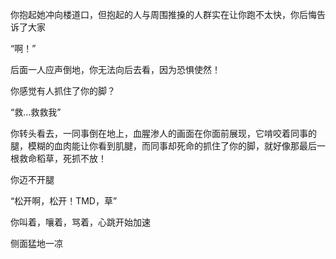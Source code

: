 你抱起她冲向楼道口，但抱起的人与周围推搡的人群实在让你跑不太快，你后悔告诉了大家

“啊！”

后面一人应声倒地，你无法向后去看，因为恐惧使然！

你感觉有人抓住了你的脚？

“救...救救我”

你转头看去，一同事倒在地上，血腥渗人的画面在你面前展现，它啃咬着同事的腿，模糊的血肉能让你看到肌腱，而同事却死命的抓住了你的脚，就好像那最后一根救命稻草，死抓不放！

你迈不开腿

“松开啊，松开！TMD，草”

你叫着，嚷着，骂着，心跳开始加速

侧面猛地一凉

